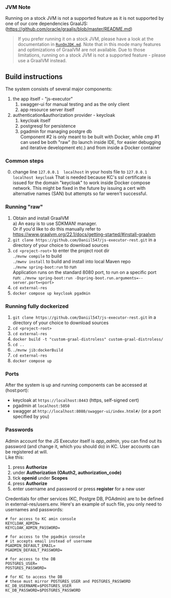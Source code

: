 ### JVM Note

Running on a stock JVM is not a supported feature as it is not supported
by one of our core dependencies GraalJS:  
(https://github.com/oracle/graaljs/blob/master/README.md)
> If you prefer running it on a stock JVM, please have a look at the documentation
> in [`RunOnJDK.md`](https://github.com/graalvm/graaljs/blob/master/docs/user/RunOnJDK.md).
> Note that in this mode many features and optimizations of GraalVM are not available.
> Due to those limitations, running on a stock JVM is not a supported feature - please use a GraalVM instead.

## Build instructions

The system consists of several major components:

1) the app itself - "js-executor"
    1) swagger-ui for manual testing and as the only client
    2) app resource server itself
2) authentication&authorization provider - keycloak
    1) keycloak itself
    2) postgresql for persistence
    3) pgadmin for managing postgre db    
       Component #2 is only meant to be built with Docker, while cmp #1 can used be both "raw" (to launch inside IDE,
       for easier debugging and iterative development etc.) and from inside a Docker container

### Common steps

0) change line `127.0.0.1  localhost` in your hosts file to `127.0.0.1  localhost keycloak`
   That is needed because KC's ssl certificate is issued for the domain "keycloak" to work
   inside Docker compose network. This might be fixed in the future by issuing a cert with
   alternative names (SAN) but attempts so far weren't successful.

### Running "raw"

1) Obtain and install GraalVM  
   a) An easy is to use SDKMAN! manager.  
   Or if you'd like to do this manually refer to https://www.graalvm.org/22.1/docs/getting-started/#install-graalvm
2) `git clone https://github.com/Daniil547/js-executor-rest.git` in a directory of your choice to download sources
3) `cd <project-root>` to enter the project root dir  
   `./mvnw compile` to build  
   `./mwnv install` to build and install into local Maven repo  
   `./mvnw spring-boot:run` to run  
   Application runs on the standard 8080 port, to run on a specific port run:
   `./mvnw spring-boot:run -Dspring-boot.run.arguments=--server.port=<port>`
4) `cd external-res`
5) `docker compose up keycloak pgadmin`

### Running fully dockerized

1) `git clone https://github.com/Daniil547/js-executor-rest.git` in a directory of your choice to download sources
2) `cd <project-root>`
3) `cd external-res`
4) `docker build -t "custom-graal-distroless" custom-graal-distroless/`
5) `cd ..`
6) `./mvnw jib:dockerBuild`
7) `cd external-res`
8) `docker compose up`

### Ports

After the system is up and running components can be accessed at (host:port):

- keycloak at `https://localhost:8443` (https, self-signed cert)
- pgadmin at `localhost:5050`
- swagger at `http://localhost:8080/swagger-ui/index.html#/` (or a port specified by you)

### Passwords

Admin account for the JS Executor itself is *app_admin*, you can find out its password
(and change it, which you should do) in KC. User accounts can be registered at will.  
Like this:  
1) press **Authorize**
2) under **Authorization (OAuth2, authorization_code)**
3) tick **openid** under **Scopes**
4) press **Authorize**
5) enter username and password or press **register** for a new user

Credentials for other services (KC, Postgre DB, PGAdmin) are to be defined in
external-res/users.env. Here's an example of such file, you only need to usernames and passwords:

```
# for access to KC amin console
KEYCLOAK_ADMIN=
KEYCLOAK_ADMIN_PASSWORD=

# for access to the pgadmin console
# it accepts email instead of username
PGADMIN_DEFAULT_EMAIL=
PGADMIN_DEFAULT_PASSWORD=

# for access to the DB
POSTGRES_USER=
POSTGRES_PASSWORD=

# for KC to access the DB
# these must mirror POSTGRES_USER and POSTGRES_PASSWORD
KC_DB_USERNAME=$POSTGRES_USER
KC_DB_PASSWORD=$POSTGRES_PASSWORD
```